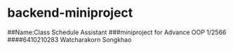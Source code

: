 # backend-miniproject
##Name:Class Schedule Assistant
###miniproject for Advance OOP 1/2566
####6410210283 Watcharakorn Songkhao
